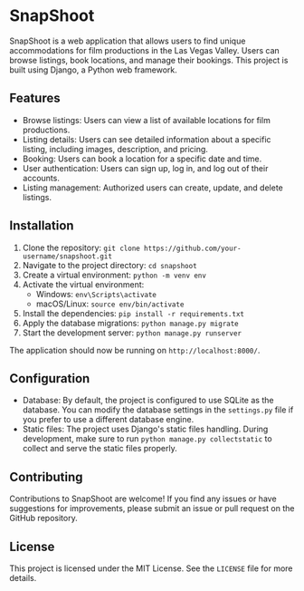 # SnapShoot

SnapShoot is a web application that allows users to find unique accommodations for film productions in the Las Vegas Valley. Users can browse listings, book locations, and manage their bookings. This project is built using Django, a Python web framework.

## Features

- Browse listings: Users can view a list of available locations for film productions.
- Listing details: Users can see detailed information about a specific listing, including images, description, and pricing.
- Booking: Users can book a location for a specific date and time.
- User authentication: Users can sign up, log in, and log out of their accounts.
- Listing management: Authorized users can create, update, and delete listings.

## Installation

1. Clone the repository: `git clone https://github.com/your-username/snapshoot.git`
2. Navigate to the project directory: `cd snapshoot`
3. Create a virtual environment: `python -m venv env`
4. Activate the virtual environment:
   - Windows: `env\Scripts\activate`
   - macOS/Linux: `source env/bin/activate`
5. Install the dependencies: `pip install -r requirements.txt`
6. Apply the database migrations: `python manage.py migrate`
7. Start the development server: `python manage.py runserver`

The application should now be running on `http://localhost:8000/`.

## Configuration

- Database: By default, the project is configured to use SQLite as the database. You can modify the database settings in the `settings.py` file if you prefer to use a different database engine.
- Static files: The project uses Django's static files handling. During development, make sure to run `python manage.py collectstatic` to collect and serve the static files properly.

## Contributing

Contributions to SnapShoot are welcome! If you find any issues or have suggestions for improvements, please submit an issue or pull request on the GitHub repository.

## License

This project is licensed under the MIT License. See the `LICENSE` file for more details.
